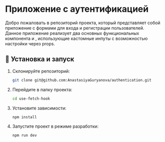 # Приложение с аутентификацией

Добро пожаловать в репозиторий проекта, который представляет собой приложение с формами для входа и регистрации пользователей. Данное приложение реализует два основных функциональных компонента <Signin /> и <Signup />, использующие кастомные инпуты с возможностью настройки через props.

## 🚀 Установка и запуск

1. Склонируйте репозиторий:

    ```bash
    git clone git@github.com:AnastasiyaGuryanova/authentication.git

    ```

2. Перейдите в папку проекта:

    ```bash
    cd use-fetch-hook
    ```

3. Установите зависимости:

    ```bash
    npm install
    ```

4. Запустите проект в режиме разработки:

    ```bash
    npm run dev
    ```
